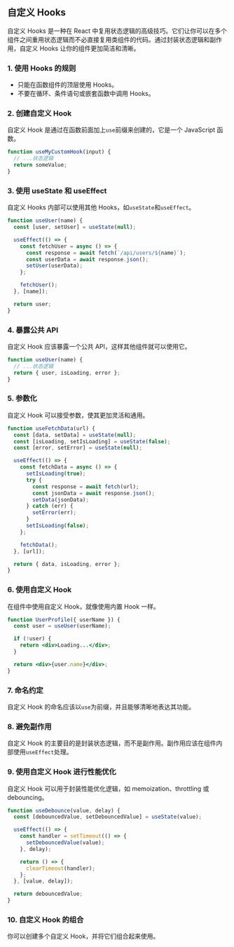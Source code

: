 <!-- @format -->

## 自定义 Hooks

自定义 Hooks 是一种在 React 中复用状态逻辑的高级技巧。它们让你可以在多个组件之间重用状态逻辑而不必直接复用类组件的代码。通过封装状态逻辑和副作用，自定义 Hooks 让你的组件更加简洁和清晰。

### 1. 使用 Hooks 的规则

- 只能在函数组件的顶层使用 Hooks。
- 不要在循环、条件语句或嵌套函数中调用 Hooks。

### 2. 创建自定义 Hook

自定义 Hook 是通过在函数前面加上`use`前缀来创建的，它是一个 JavaScript 函数。

```jsx
function useMyCustomHook(input) {
  // ...状态逻辑
  return someValue;
}
```

### 3. 使用 useState 和 useEffect

自定义 Hooks 内部可以使用其他 Hooks，如`useState`和`useEffect`。

```jsx
function useUser(name) {
  const [user, setUser] = useState(null);

  useEffect(() => {
    const fetchUser = async () => {
      const response = await fetch(`/api/users/${name}`);
      const userData = await response.json();
      setUser(userData);
    };

    fetchUser();
  }, [name]);

  return user;
}
```

### 4. 暴露公共 API

自定义 Hook 应该暴露一个公共 API，这样其他组件就可以使用它。

```jsx
function useUser(name) {
  // ...状态逻辑
  return { user, isLoading, error };
}
```

### 5. 参数化

自定义 Hook 可以接受参数，使其更加灵活和通用。

```jsx
function useFetchData(url) {
  const [data, setData] = useState(null);
  const [isLoading, setIsLoading] = useState(false);
  const [error, setError] = useState(null);

  useEffect(() => {
    const fetchData = async () => {
      setIsLoading(true);
      try {
        const response = await fetch(url);
        const jsonData = await response.json();
        setData(jsonData);
      } catch (err) {
        setError(err);
      }
      setIsLoading(false);
    };

    fetchData();
  }, [url]);

  return { data, isLoading, error };
}
```

### 6. 使用自定义 Hook

在组件中使用自定义 Hook，就像使用内置 Hook 一样。

```jsx
function UserProfile({ userName }) {
  const user = useUser(userName);

  if (!user) {
    return <div>Loading...</div>;
  }

  return <div>{user.name}</div>;
}
```

### 7. 命名约定

自定义 Hook 的命名应该以`use`为前缀，并且能够清晰地表达其功能。

### 8. 避免副作用

自定义 Hook 的主要目的是封装状态逻辑，而不是副作用。副作用应该在组件内部使用`useEffect`处理。

### 9. 使用自定义 Hook 进行性能优化

自定义 Hook 可以用于封装性能优化逻辑，如 memoization、throttling 或 debouncing。

```jsx
function useDebounce(value, delay) {
  const [debouncedValue, setDebouncedValue] = useState(value);

  useEffect(() => {
    const handler = setTimeout(() => {
      setDebouncedValue(value);
    }, delay);

    return () => {
      clearTimeout(handler);
    };
  }, [value, delay]);

  return debouncedValue;
}
```

### 10. 自定义 Hook 的组合

你可以创建多个自定义 Hook，并将它们组合起来使用。
